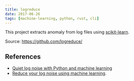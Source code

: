 ```yaml
---
title: logreduce
date: 2017-06-26
tags: [machine-learning, python, rust, cli]
---
```


This project extracts anomaly from log files using [scikit-learn](https://scikit-learn.org/).

Source: https://github.com/logreduce/

## References

- [Quiet log noise with Python and machine learning](https://opensource.com/article/18/9/quiet-log-noise-python-and-machine-learning)
- [Reduce your log noise using machine learning](https://dirkmueller.github.io/presentation-berlin-log-classify/).
